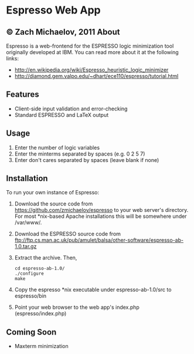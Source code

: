 Espresso Web App
================
© Zach Michaelov, 2011
About
-----
Espresso is a web-frontend for the ESPRESSO logic minimization tool originally developed at IBM.
You can read more about it at the following links:

* http://en.wikipedia.org/wiki/Espresso_heuristic_logic_minimizer
* http://diamond.gem.valpo.edu/~dhart/ece110/espresso/tutorial.html

Features
--------

* Client-side input validation and error-checking
* Standard ESPRESSO and LaTeX output

Usage
-----
1. Enter the number of logic variables
2. Enter the minterms separated by spaces (e.g. 0 2 5 7)
3. Enter don't cares separated by spaces (leave blank if none)

Installation
------------
To run your own instance of Espresso:

1.  Download the source code from https://github.com/zmichaelov/espresso to your web server's directory.
    For most *nix-based Apache installations this will be somewhere under /var/www/.
2.  Download the ESPRESSO source code from ftp://ftp.cs.man.ac.uk/pub/amulet/balsa/other-software/espresso-ab-1.0.tar.gz
3.  Extract the archive. Then,

        cd espresso-ab-1.0/
        ./configure
        make    
4.  Copy the espresso *nix executable under espresso-ab-1.0/src to espresso/bin
5.  Point your web browser to the web app's index.php (espresso/index.php)

Coming Soon
-----------
* Maxterm minimization
